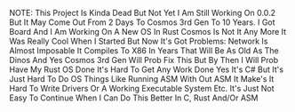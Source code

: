 NOTE: This Project Is Kinda Dead But Not Yet I Am Still Working On 0.0.2 But It May Come Out From 2 Days To Cosmos 3rd Gen To 10 Years.
I Got Board And I Am Working On A New OS In Rust Cosmos Is Not It Any More It Was Really Cool When I Started But Now It's Got Problems:
  Network Is Almost Imposable
  It Compiles To X86 In Years That Will Be As Old As The Dinos And Yes Cosmos 3rd Gen Will Prob Fix This But By Then I Will Prob Have My Rust OS Done
  It's Hard To Get Any Work Done Yes It's C# But It's Just Hard To Do OS Things Like Running ASM With Out ASM It Make's It Hard To Write Drivers Or A Working Executable System Etc.
  It's Just Not Easy To Continue When I Can Do This Better In C, Rust And/Or ASM
